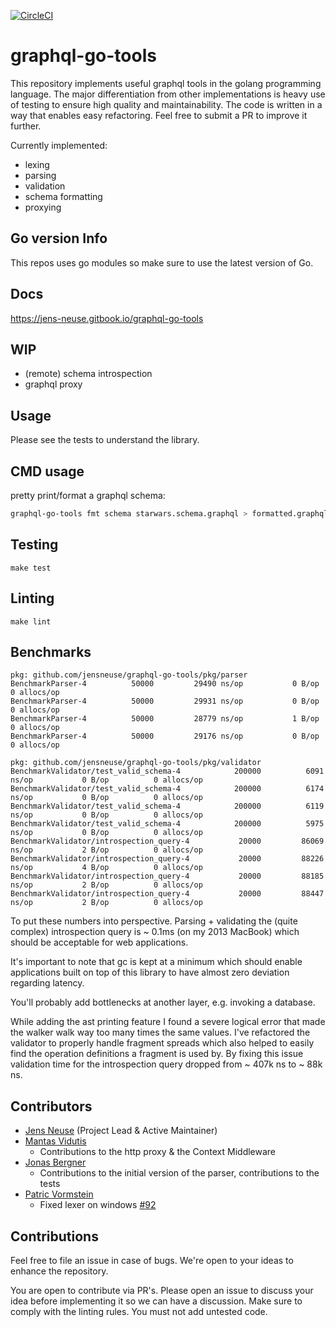 [![CircleCI](https://circleci.com/gh/jensneuse/graphql-go-tools.svg?style=svg)](https://circleci.com/gh/jensneuse/graphql-go-tools)
# graphql-go-tools

This repository implements useful graphql tools in the golang programming language.
The major differentiation from other implementations is heavy use of testing to ensure high quality and maintainability.
The code is written in a way that enables easy refactoring. Feel free to submit a PR to improve it further.

Currently implemented:

- lexing
- parsing
- validation
- schema formatting
- proxying

## Go version Info

This repos uses go modules so make sure to use the latest version of Go.

## Docs

https://jens-neuse.gitbook.io/graphql-go-tools

## WIP

- (remote) schema introspection
- graphql proxy

## Usage

Please see the tests to understand the library.

## CMD usage

pretty print/format a graphql schema:
```bash
graphql-go-tools fmt schema starwars.schema.graphql > formatted.graphql
```

## Testing

`make test`

## Linting

`make lint`

## Benchmarks

```
pkg: github.com/jensneuse/graphql-go-tools/pkg/parser
BenchmarkParser-4   	   50000	     29490 ns/op	       0 B/op	       0 allocs/op
BenchmarkParser-4   	   50000	     29931 ns/op	       0 B/op	       0 allocs/op
BenchmarkParser-4   	   50000	     28779 ns/op	       1 B/op	       0 allocs/op
BenchmarkParser-4   	   50000	     29176 ns/op	       0 B/op	       0 allocs/op
```

```
pkg: github.com/jensneuse/graphql-go-tools/pkg/validator
BenchmarkValidator/test_valid_schema-4         	  200000	      6091 ns/op	       0 B/op	       0 allocs/op
BenchmarkValidator/test_valid_schema-4         	  200000	      6174 ns/op	       0 B/op	       0 allocs/op
BenchmarkValidator/test_valid_schema-4         	  200000	      6119 ns/op	       0 B/op	       0 allocs/op
BenchmarkValidator/test_valid_schema-4         	  200000	      5975 ns/op	       0 B/op	       0 allocs/op
BenchmarkValidator/introspection_query-4       	   20000	     86069 ns/op	       2 B/op	       0 allocs/op
BenchmarkValidator/introspection_query-4       	   20000	     88226 ns/op	       4 B/op	       0 allocs/op
BenchmarkValidator/introspection_query-4       	   20000	     88185 ns/op	       2 B/op	       0 allocs/op
BenchmarkValidator/introspection_query-4       	   20000	     88447 ns/op	       2 B/op	       0 allocs/op
```

To put these numbers into perspective. Parsing + validating the (quite complex) introspection query is ~ 0.1ms (on my 2013 MacBook) which should be acceptable for web applications.

It's important to note that gc is kept at a minimum which should enable applications built on top of this library to have almost zero deviation regarding latency.

You'll probably add bottlenecks at another layer, e.g. invoking a database.

While adding the ast printing feature I found a severe logical error that made the walker walk way too many times the same values.
I've refactored the validator to properly handle fragment spreads which also helped to easily find the operation definitions a fragment is used by.
By fixing this issue validation time for the introspection query dropped from ~ 407k ns to ~ 88k ns. 

## Contributors

- [Jens Neuse][jens-neuse-github] (Project Lead & Active Maintainer)
- [Mantas Vidutis][mantas-vidutis-github]
    - Contributions to the http proxy & the Context Middleware
- [Jonas Bergner][jonas-bergner-github]
    - Contributions to the initial version of the parser, contributions to the tests
- [Patric Vormstein][patric-vormstein-github]
    - Fixed lexer on windows [#92](https://github.com/jensneuse/graphql-go-tools/pull/92)

[jens-neuse-github]: https://github.com/jensneuse
[mantas-vidutis-github]: https://github.com/mvid
[jonas-bergner-github]: https://github.com/java-jonas
[patric-vormstein-github]: https://github.com/pvormste

## Contributions

Feel free to file an issue in case of bugs.
We're open to your ideas to enhance the repository.

You are open to contribute via PR's.
Please open an issue to discuss your idea before implementing it so we can have a discussion.
Make sure to comply with the linting rules.
You must not add untested code.
